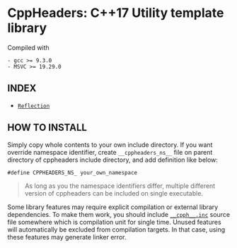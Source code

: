 # CppHeaders: C++17 Utility template library

Compiled with

```
- gcc >= 9.3.0
- MSVC >= 19.29.0
```

## INDEX

- [`Reflection`](./refl)

## HOW TO INSTALL

Simply copy whole contents to your own include directory. If you want override namespace identifier,
create `__cppheaders_ns__` file on parent directory of cppheaders include directory, and add definition like below:

```
#define CPPHEADERS_NS_ your_own_namespace
```

> As long as you the namespace identifiers differ, multiple different version of cppheaders can be included on single executable.

Some library features may require explicit compilation or external library dependencies. To make them work, you should
include [`__cpph__.inc`](`__cpph__.inc`) source file somewhere which is compilation unit for single time. Unused
features will automatically be excluded from compilation targets. In that case, using these features may generate linker
error.






